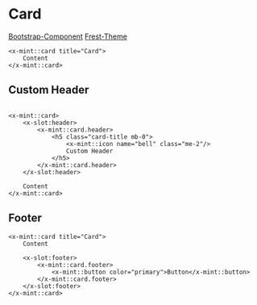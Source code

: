 # Card
[Bootstrap-Component](https://getbootstrap.com/docs/5.3/components/card/)
[Frest-Theme](https://demos.pixinvent.com/frest-html-admin-template/html/vertical-menu-template-bordered/cards-basic.html)

```bladehtml
<x-mint::card title="Card">
    Content
</x-mint::card>
```

## Custom Header
```bladehtml

<x-mint::card>
    <x-slot:header>
        <x-mint::card.header>
            <h5 class="card-title mb-0">
                <x-mint::icon name="bell" class="me-2"/>
                Custom Header
            </h5>
        </x-mint::card.header>
    </x-slot:header>

    Content
</x-mint::card>
```

## Footer
```bladehtml
<x-mint::card title="Card">
    Content

    <x-slot:footer>
        <x-mint::card.footer>
            <x-mint::button color="primary">Button</x-mint::button>
        </x-mint::card.footer>
    </x-slot:footer>
</x-mint::card>
```

